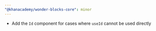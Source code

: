 ```yaml
---
"@khanacademy/wonder-blocks-core": minor
---
```


-   Add the `Id` component for cases where `useId` cannot be used directly

